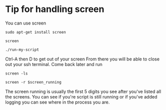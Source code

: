 # Tip for handling screen
You can use screen
```
sudo apt-get install screen

screen 

./run-my-script
```
Ctrl-A then D to get out of your screen
From there you will be able to close out your ssh terminal. Come back later and run
```
screen -ls

screen -r $screen_running
```
The screen running is usually the first 5 digits you see after you've listed all the screens. You can see if you're script is still running or if you've added logging you can see where in the process you are.